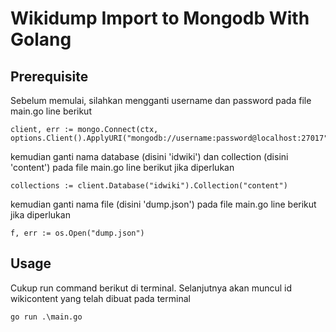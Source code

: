 # Wikidump Import to Mongodb With Golang
## Prerequisite 

Sebelum memulai, silahkan mengganti username dan password pada file main.go line berikut

```
client, err := mongo.Connect(ctx, options.Client().ApplyURI("mongodb://username:password@localhost:27017"))
```
kemudian ganti nama database (disini 'idwiki') dan collection (disini 'content') pada file main.go line berikut jika diperlukan

```
collections := client.Database("idwiki").Collection("content")
```
kemudian ganti nama file (disini 'dump.json') pada file main.go line berikut jika diperlukan

```
f, err := os.Open("dump.json")
```
## Usage

Cukup run command berikut di terminal. Selanjutnya akan muncul id wikicontent yang telah dibuat pada terminal

```
go run .\main.go
```
